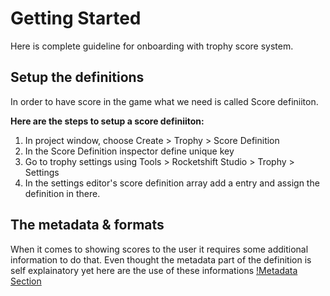 # Getting Started
Here is complete guideline for onboarding with trophy score system.

## Setup the definitions
In order to have score in the game what we need is called Score definiiton.

**Here are the steps to setup a score definiiton:**
1. In project window, choose Create > Trophy > Score Definition
2. In the Score Definition inspector define unique key
3. Go to trophy settings using Tools > Rocketshift Studio > Trophy > Settings
4. In the settings editor's score definition array add a entry and assign the definition in there.

## The metadata & formats
When it comes to showing scores to the user it requires some additional information to do that. Even thought the metadata part of the definition is self explainatory yet here are the use of these informations
[!Metadata Section](../images/getting-started/metadata-section.png)
